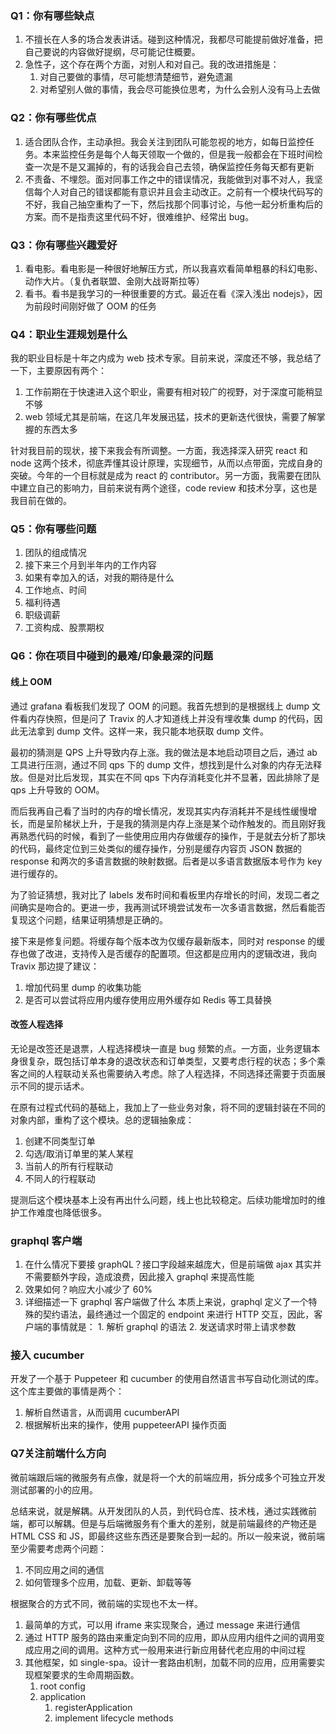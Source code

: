 ### Q1：你有哪些缺点

1. 不擅长在人多的场合发表讲话。碰到这种情况，我都尽可能提前做好准备，把自己要说的内容做好提纲，尽可能记住概要。
2. 急性子，这个存在两个方面，对别人和对自己。我的改进措施是：
    1. 对自己要做的事情，尽可能想清楚细节，避免遗漏
    2. 对希望别人做的事情，我会尽可能换位思考，为什么会别人没有马上去做

### Q2：你有哪些优点

1. 适合团队合作，主动承担。我会关注到团队可能忽视的地方，如每日监控任务。本来监控任务是每个人每天领取一个做的，但是我一般都会在下班时间检查一次是不是又漏掉的，有的话我会自己去领，确保监控任务每天都有更新
2. 不责备、不埋怨。面对同事工作之中的错误情况，我能做到对事不对人，我坚信每个人对自己的错误都能有意识并且会主动改正。之前有一个模块代码写的不好，我自己抽空重构了一下，然后找那个同事讨论，与他一起分析重构后的方案。而不是指责这里代码不好，很难维护、经常出 bug。

### Q3：你有哪些兴趣爱好

1. 看电影。看电影是一种很好地解压方式，所以我喜欢看简单粗暴的科幻电影、动作大片。（复仇者联盟、金刚大战哥斯拉等）
2. 看书。看书是我学习的一种很重要的方式。最近在看《深入浅出 nodejs》，因为前段时间刚好做了 OOM 的任务

### Q4：职业生涯规划是什么

我的职业目标是十年之内成为 web 技术专家。目前来说，深度还不够，我总结了一下，主要原因有两个：

1. 工作前期在于快速进入这个职业，需要有相对较广的视野，对于深度可能稍显不够
2. web 领域尤其是前端，在这几年发展迅猛，技术的更新迭代很快，需要了解掌握的东西太多

针对我目前的现状，接下来我会有所调整。一方面，我选择深入研究 react 和 node 这两个技术，彻底弄懂其设计原理，实现细节，从而以点带面，完成自身的突破。今年的一个目标就是成为 react 的 contributor。另一方面，我需要在团队中建立自己的影响力，目前来说有两个途径，code review 和技术分享，这也是我目前在做的。

### Q5：你有哪些问题

1. 团队的组成情况
2. 接下来三个月到半年内的工作内容
3. 如果有幸加入的话，对我的期待是什么
4. 工作地点、时间
5. 福利待遇
6. 职级调薪
7. 工资构成、股票期权

### Q6：你在项目中碰到的最难/印象最深的问题

#### 线上 OOM

通过 grafana 看板我们发现了 OOM 的问题。我首先想到的是根据线上 dump 文件看内存快照，但是问了 Travix 的人才知道线上并没有埋收集 dump 的代码，因此无法拿到 dump 文件。这样一来，我只能本地获取 dump 文件。

最初的猜测是 QPS 上升导致内存上涨。我的做法是本地启动项目之后，通过 ab 工具进行压测，通过不同 qps 下的 dump 文件，想找到是什么对象的内存无法释放。但是对比后发现，其实在不同 qps 下内存消耗变化并不显著，因此排除了是 qps 上升导致的 OOM。

而后我再自己看了当时的内存的增长情况，发现其实内存消耗并不是线性缓慢增长，而是呈阶梯状上升，于是我的猜测是内存上涨是某个动作触发的。而且刚好我再熟悉代码的时候，看到了一些使用应用内存做缓存的操作，于是就去分析了那块的代码，最终定位到三处类似的缓存操作，分别是缓存内容页 JSON 数据的 response 和两次的多语言数据的映射数据。后者是以多语言数据版本号作为 key 进行缓存的。

为了验证猜想，我对比了 labels 发布时间和看板里内存增长的时间，发现二者之间确实是吻合的。更进一步，我再测试环境尝试发布一次多语言数据，然后看能否复现这个问题，结果证明猜想是正确的。

接下来是修复问题。将缓存每个版本改为仅缓存最新版本，同时对 response 的缓存也做了改进，支持传入是否缓存的配置项。但这都是应用内的逻辑改进，我向 Travix 那边提了建议：

1. 增加代码里 dump 的收集功能
2. 是否可以尝试将应用内缓存使用应用外缓存如 Redis 等工具替换

#### 改签人程选择

无论是改签还是退票，人程选择模块一直是 bug 频繁的点。一方面，业务逻辑本身很复杂，既包括订单本身的退改状态和订单类型，又要考虑行程的状态；多个乘客之间的人程联动关系也需要纳入考虑。除了人程选择，不同选择还需要于页面展示不同的提示话术。

在原有过程式代码的基础上，我加上了一些业务对象，将不同的逻辑封装在不同的对象内部，重构了这个模块。总的逻辑抽象成：

1. 创建不同类型订单
2. 勾选/取消订单里的某人某程
3. 当前人的所有行程联动
4. 不同人的行程联动

提测后这个模块基本上没有再出什么问题，线上也比较稳定。后续功能增加时的维护工作难度也降低很多。

### graphql 客户端

1. 在什么情况下要接 graphQL？接口字段越来越庞大，但是前端做 ajax 其实并不需要额外字段，造成浪费，因此接入 graphql 来提高性能
2. 效果如何？响应大小减少了 60%
3. 详细描述一下 graphql 客户端做了什么
   本质上来说，graphql 定义了一个特殊的契约语法，最终通过一个固定的 endpoint 来进行 HTTP 交互，因此，客户端的事情就是： 1. 解析 graphql 的语法 2. 发送请求时带上请求参数

### 接入 cucumber

开发了一个基于 Puppeteer 和 cucumber 的使用自然语言书写自动化测试的库。这个库主要做的事情是两个：

1. 解析自然语言，从而调用 cucumberAPI
2. 根据解析出来的操作，使用 puppeteerAPI 操作页面



### Q7关注前端什么方向

微前端跟后端的微服务有点像，就是将一个大的前端应用，拆分成多个可独立开发测试部署的小的应用。

总结来说，就是解耦。从开发团队的人员，到代码仓库、技术栈，通过实践微前端，都可以解耦。但是与后端微服务有个重大的差别，就是前端最终的产物还是 HTML CSS 和 JS，即最终这些东西还是要聚合到一起的。所以一般来说，微前端至少需要考虑两个问题：

1. 不同应用之间的通信
2. 如何管理多个应用，加载、更新、卸载等等

根据聚合的方式不同，微前端的实现也不太一样。

1. 最简单的方式，可以用 iframe 来实现聚合，通过 message 来进行通信
2. 通过 HTTP 服务的路由来重定向到不同的应用，即从应用内组件之间的调用变成应用之间的调用。这种方式一般用来进行新应用替代老应用的中间过程
3. 其他框架，如 single-spa。设计一套路由机制，加载不同的应用，应用需要实现框架要求的生命周期函数。
    1. root config
    2. application
        1. registerApplication
        2. implement lifecycle methods
